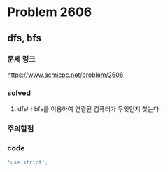 # Problem 2606

## dfs, bfs

### 문제 링크
<https://www.acmicpc.net/problem/2606>

### solved
1. dfs나 bfs를 이용하여 연결된 컴퓨터가 무엇인지 찾는다.

### 주의할점


### code
```javascript
'use strict';